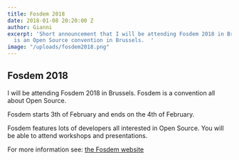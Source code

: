 ```yaml
---
title: Fosdem 2018
date: 2018-01-08 20:20:00 Z
author: Gianni
excerpt: 'Short announcement that I will be attending Fosdem 2018 in Brussels. Fosdem
  is an Open Source convention in Brussels.  '
image: "/uploads/fosdem2018.png"
---
```


## Fosdem 2018

I will be attending Fosdem 2018 in Brussels. Fosdem is a convention all about Open Source.

Fosdem starts 3th of February and ends on the 4th of February.

Fosdem features lots of developers all interested in Open Source. You will be able to attend workshops and presentations.

For more information see: [the Fosdem website](https://fosdem.org/2018/)